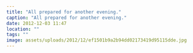 ```yaml
---
title: "All prepared for another evening."
caption: "All prepared for another evening."
date: 2012-12-03 11:47
location: ""
tags: ""
image: assets/uploads/2012/12/ef1501b9a2b94dd02173419d95115dde.jpg
---
```

